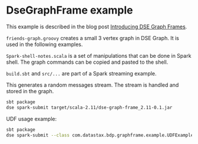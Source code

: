 # DseGraphFrame example

This example is described in the blog post [Introducing DSE Graph Frames](http://www.datastax.com/dev/blog/dse-graph-frame).

`friends-graph.groovy` creates a small 3 vertex graph in DSE Graph. It is used in the following examples.

`Spark-shell-notes.scala` is a set of manipulations that can be done in Spark shell. The graph commands can be copied and pasted to the shell.

`build.sbt` and `src/...` are part of a Spark streaming example.

This generates a random messages stream. The stream is handled and stored in the graph.

 ```bash
 sbt package 
 dse spark-submit target/scala-2.11/dse-graph-frame_2.11-0.1.jar
 ```

UDF usage example:

 ```bash
 sbt package
 dse spark-submit --class com.datastax.bdp.graphframe.example.UDFExample target/scala-2.11/dse-graph-frame_2.11-0.1.jar
 ```

